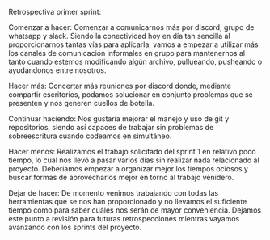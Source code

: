 Retrospectiva primer sprint:

Comenzar a hacer: Comenzar a comunicarnos más por discord, grupo de whatsapp y slack. Siendo la conectividad hoy en día tan sencilla al proporcionarnos tantas vías para aplicarla, vamos a empezar a utilizar más los canales de comunicación informales en grupo para mantenernos al tanto cuando estemos modificando algún archivo, pullueando, pusheando o ayudándonos entre nosotros.

Hacer más: Concertar más reuniones por discord donde, mediante compartir escritorios, podamos solucionar en conjunto problemas que se presenten y nos generen cuellos de botella.

Continuar haciendo: Nos gustaría mejorar el manejo y uso de git y repositorios, siendo así capaces de trabajar sin problemas de sobreescritura cuando codeamos en simultáneo.

Hacer menos: Realizamos el trabajo solicitado del sprint 1 en relativo poco tiempo, lo cual nos llevó a pasar varios días sin realizar nada relacionado al proyecto. Deberíamos empezar a organizar mejor los tiempos ociosos y buscar formas de aprovecharlos mejor en torno al trabajo venidero.

Dejar de hacer: De momento venimos trabajando con todas las herramientas que se nos han proporcionado y no llevamos el suficiente tiempo como para saber cuáles nos serán de mayor conveniencia. Dejamos este punto a revisión para futuras retrospecciones mientras vayamos avanzando con los sprints del proyecto.